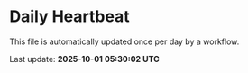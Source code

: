 # Daily Heartbeat
This file is automatically updated once per day by a workflow.

Last update: **2025-10-01 05:30:02 UTC**
